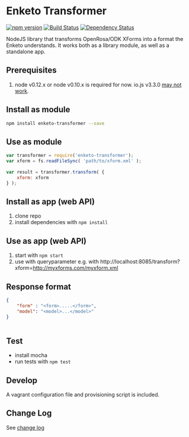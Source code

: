 Enketo Transformer 
=================

[![npm version](https://badge.fury.io/js/enketo-transformer.svg)](http://badge.fury.io/js/enketo-transformer) [![Build Status](https://travis-ci.org/enketo/enketo-transformer.svg?branch=master)](https://travis-ci.org/enketo/enketo-transformer) [![Dependency Status](https://david-dm.org/enketo/enketo-transformer.svg)](https://david-dm.org/enketo/enketo-transformer)

NodeJS library that transforms OpenRosa/ODK XForms into a format the Enketo understands. It works both as a library module, as well as a standalone app.

## Prerequisites

1. node v0.12.x or node v0.10.x is required for now. io.js v3.3.0 [may not work](https://github.com/albanm/node-libxslt/issues/24).

## Install as module

```bash
npm install enketo-transformer --save
```

## Use as module

```js
var transformer = require('enketo-transformer');
var xform = fs.readFileSync( 'path/to/xform.xml' );
  
var result = transformer.transform( {
    xform: xform
} );
```

## Install as app (web API)
1. clone repo
2. install dependencies with `npm install`

## Use as app (web API)

1. start with `npm start`
2. use with queryparameter e.g. with http://localhost:8085/transform?xform=http://myxforms.com/myxform.xml


## Response format

```json
{
	"form" : "<form>.....</form>",
	"model": "<model>...</model>"
}
	
```

## Test

* install mocha 
* run tests with `npm test`

## Develop
 
A vagrant configuration file and provisioning script is included.


## Change Log

See [change log](./CHANGELOG.md)
